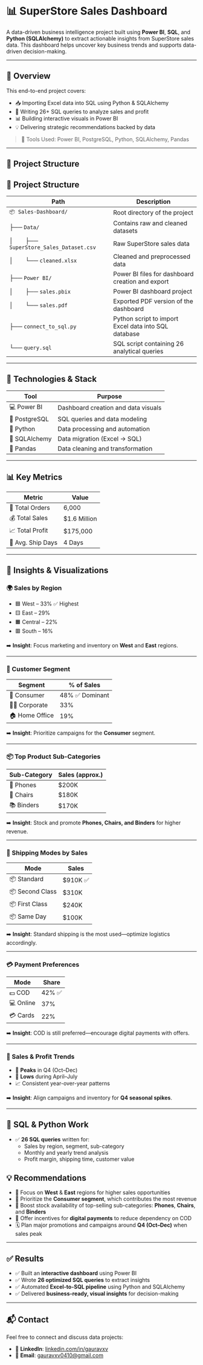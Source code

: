 # 📊 SuperStore Sales Dashboard

A data-driven business intelligence project built using **Power BI**, **SQL**, and **Python (SQLAlchemy)** to extract actionable insights from SuperStore sales data. This dashboard helps uncover key business trends and supports data-driven decision-making.

---

## 🚀 Overview

This end-to-end project covers:
- 📥 Importing Excel data into SQL using Python & SQLAlchemy
- 🧾 Writing 26+ SQL queries to analyze sales and profit
- 📊 Building interactive visuals in Power BI
- 💡 Delivering strategic recommendations backed by data

> 🔧 Tools Used: Power BI, PostgreSQL, Python, SQLAlchemy, Pandas

---

## 📁 Project Structure

## 📁 Project Structure

| Path                      | Description                                           |
|---------------------------|-------------------------------------------------------|
| `📦 Sales-Dashboard/`      | Root directory of the project                         |
| ├── `Data/`               | Contains raw and cleaned datasets                     |
| │  ├── `SuperStore_Sales_Dataset.csv` | Raw SuperStore sales data            |
| │  └── `cleaned.xlsx`     | Cleaned and preprocessed data                         |
| ├── `Power BI/`           | Power BI files for dashboard creation and export      |
| │  ├── `sales.pbix`       | Power BI dashboard project                            |
| │  └── `sales.pdf`        | Exported PDF version of the dashboard                 |
| ├── `connect_to_sql.py`   | Python script to import Excel data into SQL database  |
| └── `query.sql`           | SQL script containing 26 analytical queries           |



---

## 🔧 Technologies & Stack

| Tool          | Purpose                             |
|---------------|--------------------------------------|
| 💻 Power BI    | Dashboard creation and data visuals  |
| 🐘 PostgreSQL  | SQL queries and data modeling        |
| 🐍 Python      | Data processing and automation       |
| 🔌 SQLAlchemy  | Data migration (Excel → SQL)         |
| 🧮 Pandas      | Data cleaning and transformation     |

---

## 📊 Key Metrics

| Metric           | Value           |
|------------------|-----------------|
| 🧾 Total Orders   | 6,000           |
| 💰 Total Sales    | $1.6 Million    |
| 📈 Total Profit   | $175,000        |
| 🚚 Avg. Ship Days | 4 Days          |

---

## 🧠 Insights & Visualizations

### 🌍 Sales by Region
- 🟦 West – 33% ✅ Highest
- 🟨 East – 29%
- 🟧 Central – 22%
- 🟥 South – 16%

➡️ **Insight**: Focus marketing and inventory on **West** and **East** regions.

---

### 👥 Customer Segment
| Segment      | % of Sales |
|--------------|-------------|
| 🧍 Consumer     | 48% ✅ Dominant
| 🧑‍💼 Corporate    | 33%
| 🏠 Home Office  | 19%

➡️ **Insight**: Prioritize campaigns for the **Consumer** segment.

---

### 📦 Top Product Sub-Categories
| Sub-Category | Sales (approx.) |
|--------------|------------------|
| 📱 Phones       | $200K
| 💺 Chairs       | $180K
| 📚 Binders      | $170K

➡️ **Insight**: Stock and promote **Phones, Chairs, and Binders** for higher revenue.

---

### 🚚 Shipping Modes by Sales
| Mode           | Sales     |
|----------------|-----------|
| 📦 Standard     | $910K ✅
| 📦 Second Class | $310K
| 📦 First Class  | $240K
| 📦 Same Day     | $100K

➡️ **Insight**: Standard shipping is the most used—optimize logistics accordingly.

---

### 💳 Payment Preferences
| Mode     | Share |
|----------|--------|
| 💵 COD      | 42% ✅
| 💻 Online   | 37%
| 💳 Cards    | 22%

➡️ **Insight**: COD is still preferred—encourage digital payments with offers.

---

### 📅 Sales & Profit Trends
- 🔼 **Peaks** in Q4 (Oct–Dec)
- 🔽 **Lows** during April–July
- 📈 Consistent year-over-year patterns

➡️ **Insight**: Align campaigns and inventory for **Q4 seasonal spikes**.

---

## 🧾 SQL & Python Work

- ✅ **26 SQL queries** written for:
  - Sales by region, segment, sub-category
  - Monthly and yearly trend analysis
  - Profit margin, shipping time, customer value


## 💡 Recommendations

- 🎯 Focus on **West** & **East** regions for higher sales opportunities  
- 🧍 Prioritize the **Consumer segment**, which contributes the most revenue  
- 🛒 Boost stock availability of top-selling sub-categories: **Phones**, **Chairs**, and **Binders**  
- 💸 Offer incentives for **digital payments** to reduce dependency on COD  
- 🗓️ Plan major promotions and campaigns around **Q4 (Oct–Dec)** when sales peak  

---

## ✅ Results

- ✅ Built an **interactive dashboard** using Power BI  
- ✅ Wrote **26 optimized SQL queries** to extract insights  
- ✅ Automated **Excel-to-SQL pipeline** using Python and SQLAlchemy  
- ✅ Delivered **business-ready, visual insights** for decision-making  

---

## 📬 Contact

Feel free to connect and discuss data projects:

- 🔗 **LinkedIn**: [linkedin.com/in/gauravxv](https://linkedin.com/in/gauravxv)  
- 📧 **Email**: gauravxv0410@gmail.com


